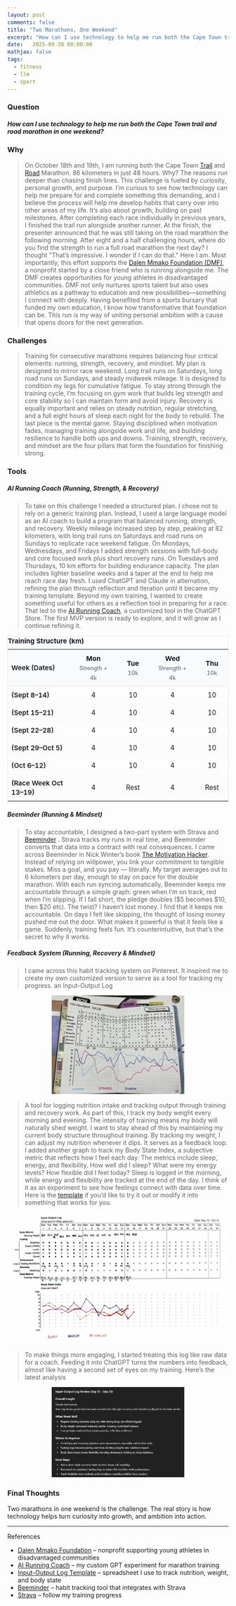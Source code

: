 ```yaml
---
layout: post
comments: false
title: "Two Marathons, One Weekend"
excerpt: "How can I use technology to help me run both the Cape Town trail and road marathon in one weekend?" 
date:   2025-09-30 00:00:00
mathjax: false
tags: 
  - fitness
  - llm
  - sport
---
```


### Question
##### How can I use technology to help me run both the Cape Town trail and road marathon in one weekend?

### Why 
> On October 18th and 19th, I am running both the Cape Town [Trail](https://capetowntrailmarathon.com/) and [Road](https://capetownmarathon.com/marathon/) Marathon. 86 kilometers in just 48 hours. Why? The reasons run deeper than chasing finish lines. This challenge is fueled by curiosity, personal growth, and purpose. I’m curious to see how technology can help me prepare for and complete something this demanding, and I believe the process will help me develop habits that carry over into other areas of my life. It’s also about growth, building on past milestones. After completing each race individually in previous years, I finished the trail run alongside another runner. At the finish, the presenter announced that he was still taking on the road marathon the following morning. After eight and a half challenging hours, where do you find the strength to run a full road marathon the next day? I thought "That’s impressive. I wonder if I can do that." Here I am. Most importantly, this effort supports the [Dalen Mmako Foundation (DMF)](https://mmakofoundation.co.za/), a nonprofit started by a close friend who is running alongside me. The DMF creates opportunities for young athletes in disadvantaged communities. DMF not only nurtures sports talent but also uses athletics as a pathway to education and new possibilities—something I connect with deeply. Having benefited from a sports bursary that funded my own education, I know how transformative that foundation can be. This run is my way of uniting personal ambition with a cause that opens doors for the next generation.

### Challenges
> Training for consecutive marathons requires balancing four critical elements: running, strength, recovery, and mindset. My plan is designed to mirror race weekend. Long trail runs on Saturdays, long road runs on Sundays, and steady midweek mileage. It is designed to condition my legs for cumulative fatigue. To stay strong through the training cycle, I’m focusing on gym work that builds leg strength and core stability so I can maintain form and avoid injury. Recovery is equally important and relies on steady nutrition, regular stretching, and a full eight hours of sleep each night for the body to rebuild. The last piece is the mental game. Staying disciplined when motivation fades, managing training alongside work and life, and building resilience to handle both ups and downs. Training, strength, recovery, and mindset are the four pillars that form the foundation for finishing strong.

### Tools

##### AI Running Coach (Running, Strength, & Recovery)
> To take on this challenge I needed a structured plan. I chose not to rely on a generic training plan. Instead, I used a large language model as an AI coach to build a program that balanced running, strength, and recovery. Weekly mileage increased step by step, peaking at 82 kilometers, with long trail runs on Saturdays and road runs on Sundays to replicate race weekend fatigue. On Mondays, Wednesdays, and Fridays I added strength sessions with full-body and core focused work plus short recovery runs. On Tuesdays and Thursdays, 10 km efforts for building endurance capacity. The plan includes lighter baseline weeks and a taper at the end to help me reach race day fresh. I used ChatGPT and Claude in alternation, refining the plan through reflection and iteration until it became my training template. Beyond my own training, I wanted to create something useful for others as a reflection tool in preparing for a race. That led to the [AI Running Coach](https://chatgpt.com/g/g-688a716578588191981e7834f6a464b8-ai-running-coach), a customized tool in the ChatGPT Store. The first MVP version is ready to explore, and it will grow as I continue refining it. 

<div class="table-scroll">
  <table class="training-table">
    <caption>Training Structure (km)</caption>
    <colgroup>
      <col style="min-width: 150px">
      <col span="7" style="min-width: 90px">
      <col style="min-width: 110px">
    </colgroup>
    <thead>
      <tr>
        <th>Week (Dates)</th>
        <th>Mon<br><small>Strength + 4k</small></th>
        <th>Tue<br><small>10k</small></th>
        <th>Wed<br><small>Strength + 4k</small></th>
        <th>Thu<br><small>10k</small></th>
        <th>Fri<br><small>Core + 4k</small></th>
        <th>Sat<br><small>Trail LR</small></th>
        <th>Sun<br><small>Road LR</small></th>
        <th>Weekly Total</th>
      </tr>
    </thead>
    <tbody>
      <tr>
        <td>(Sept 8–14)</td><td>4</td><td>10</td><td>4</td><td>10</td><td>4</td><td>12</td><td>14</td><td>58</td>
      </tr>
      <tr>
        <td>(Sept 15–21)</td><td>4</td><td>10</td><td>4</td><td>10</td><td>4</td><td>16</td><td>18</td><td>66</td>
      </tr>
      <tr>
        <td>(Sept 22–28)</td><td>4</td><td>10</td><td>4</td><td>10</td><td>4</td><td>20</td><td>22</td><td>74</td>
      </tr>
      <tr>
        <td>(Sept 29–Oct 5)</td><td>4</td><td>10</td><td>4</td><td>10</td><td>4</td><td>24</td><td>26</td><td>82</td>
      </tr>
      <tr>
        <td>(Oct 6–12)</td><td>4</td><td>10</td><td>4</td><td>10</td><td>4</td><td>14</td><td>16</td><td>62</td>
      </tr>
      <tr>
        <td>(Race Week Oct 13–19)</td><td>4</td><td>Rest</td><td>4</td><td>Rest</td><td>4</td><td>Trail 42</td><td>Road 42</td><td>—</td>
      </tr>
    </tbody>
  </table>
</div>

<style>
/* minimal, readable table styles (scoped to this post) */
.table-scroll { margin: 0.75rem 0 1.25rem; }
.training-table {
  width: 100%;
  border-collapse: collapse;
  table-layout: fixed;                   /* distribute columns evenly */
  font-size: 0.95rem;
  line-height: 1.4;
  border: 1px solid #e5e7eb;             /* light gray */
}
.training-table caption {
  caption-side: top;
  text-align: left;
  font-weight: 700;
  margin-bottom: .5rem;
  color: #111827;                        /* near-black */
}
.training-table thead th {
  background: #f9fafb;                   /* very light gray */
  color: #111827;
  text-align: center;
  font-weight: 700;
  padding: .6rem .5rem;
  border-bottom: 1px solid #e5e7eb;
  word-wrap: break-word;                 /* allow wrapping */
}
.training-table tbody td, .training-table tbody th {
  padding: .55rem .5rem;
  text-align: center;
  border-top: 1px solid #f1f5f9;         /* row separators */
  word-wrap: break-word;
}
.training-table tbody tr:nth-child(even) td {
  background: #fcfcfd;                   /* subtle zebra */
}
.training-table tbody td:first-child,
.training-table thead th:first-child {
  text-align: left;
  font-weight: 600;
  width: 18%;                            /* slightly wider for dates */
}
.training-table small { font-weight: 500; color: #6b7280; } /* muted labels */

/* compact on small screens */
@media (max-width: 560px) {
  .training-table { font-size: 0.88rem; }
  .training-table thead th { padding: .5rem .4rem; }
  .training-table tbody td { padding: .45rem .4rem; }
}
</style>

##### Beeminder (Running & Mindset)
> To stay accountable, I designed a two-part system with Strava and [Beeminder](https://help.beeminder.com/article/70-what-is-beeminder)
. Strava tracks my runs in real time, and Beeminder converts that data into a contract with real consequences. 
I came across Beeminder in Nick Winter’s book [The Motivation Hacker](https://www.nickwinter.net/the-motivation-hacker). Instead of relying on willpower, you link your commitment to tangible stakes. Miss a goal, and you pay — literally. My target averages out to 6 kilometers per day, enough to stay on pace for the double marathon. With each run syncing automatically, Beeminder keeps me accountable through a simple graph: green when I’m on track, red when I’m slipping. If I fall short, the pledge doubles ($5 becomes $10, then $20 etc). The twist? I haven’t lost money. I find that it keeps me accountable. On days I felt like skipping, the thought of losing money pushed me out the door. What makes it powerful is that it feels like a game. Suddenly, training feels fun. It’s counterintuitive, but that’s the secret to why it works.


<!-- beeminder header + graph (via cloudflare worker; no token exposed) -->
<div id="bm"
     data-user="roger_a11"
     data-goal="doublemarathonprep"
     data-title="doublemarathonprep"></div>

<style>
  .bm-row{display:flex;align-items:center;gap:.5rem;flex-wrap:wrap;margin:.5rem 0}
  .bm-link{font-weight:700;text-decoration:underline}
  .bm-chip{padding:.28rem .56rem;border-radius:.4rem;font-weight:700;line-height:1}
  .bm-buf{background:#333;color:#ffc107}
  .bm-ctd{background:#16a34a;color:#fff}
  .bm-plg{background:#444;color:#ffc107}
  .bm-img{max-width:100%;height:auto;border:0}
</style>

<script>
(async () => {
  const el = document.getElementById('bm');
  const user = el?.dataset.user, goal = el?.dataset.goal;
  const title = el?.dataset.title;

  const worker_base = 'https://beeminder-proxy.roger-arendse713.workers.dev';
  const api  = `${worker_base}/bm/${user}/${goal}`;
  const page = `https://www.beeminder.com/${user}/${goal}`;

  let g = null;
  try { const r = await fetch(api); if (r.ok) g = await r.json(); } catch(_) {}
  // Helpful for debugging the fields coming back from your worker:
  console?.log?.('beeminder payload', g);

  const fmt = ms => ms<=0 ? 'due now'
    : `${Math.floor(ms/86400000)}d ${Math.floor(ms%86400000/3600000)}h ${Math.floor(ms%3600000/60000)}m`;

  const row = document.createElement('div'); row.className='bm-row';
  const link = document.createElement('a'); link.className='bm-link';
  link.href = page; link.target = '_blank'; link.rel = 'noopener';
  link.textContent = title || `${user}/${goal}`;

  const buf=document.createElement('span'); buf.className='bm-chip bm-buf';
  const ctd=document.createElement('span'); ctd.className='bm-chip bm-ctd';
  const plg=document.createElement('span'); plg.className='bm-chip bm-plg';

  // countdown → losedate
  const losedate = g?.losedate ? g.losedate * 1000 : null;
  const tick = () => {
    if (!losedate) { ctd.textContent = '—'; return; }
    const ms = Math.max(0, losedate - Date.now());
    ctd.textContent = fmt(ms);
  };
  tick(); if (losedate) setInterval(tick, 60000);

  // buffer → prefer delta/rate (km / (km/day) = days). Fallback to g.safebuf only if needed.
  const rate  = (typeof g?.rate  === 'number') ? Math.abs(g.rate)  : null;
  const delta = (typeof g?.delta === 'number') ? g.delta : null;

  let bufDays = null;
  if (rate && rate > 0 && typeof delta === 'number') {
    bufDays = delta / rate;                         // correct definition
  } else if (typeof g?.safebuf === 'number') {
    bufDays = g.safebuf;                            // fallback if proxy supplies it correctly
  }

  buf.textContent = (typeof bufDays === 'number' && isFinite(bufDays))
    ? `+${bufDays.toFixed(4)}`
    : '+—';

  // pledge
  plg.textContent = (g && g.pledge != null) ? `$${g.pledge}` : '$—';

  row.append(link, document.createTextNode(':'), buf,
             document.createTextNode(' due in '), ctd,
             document.createTextNode(' or pay '), plg);

  const img = document.createElement('img');
  img.className='bm-img'; img.src=`${page}.png`; img.alt='beeminder goal graph';

  el.replaceChildren(row, img);
})();
</script>


##### Feedback System (Running, Recovery & Mindset)

> I came across this habit tracking system on Pinterest. It inspired me to create my own customized version to serve as a tool for tracking my progress. an Input-Output Log

<p align="center">
  <img src="/assets/tracker.png" alt="tracker" loading="lazy" decoding="async" style="width:60%; height:auto;">
</p>

> A tool for logging nutrition intake and tracking output through training and recovery work. As part of this, I track my body weight every morning and evening. The intensity of training means my body will naturally shed weight. I want to stay ahead of this by maintaining my current body structure throughout training. By tracking my weight, I can adjust my nutrition whenever it dips. It serves as a feedback loop. I added another graph to track my Body State Index, a subjective metric that reflects how I feel each day. The metrics include sleep, energy, and flexibility. How well did I sleep? What were my energy levels? How flexible did I feel today? Sleep is logged in the morning, while energy and flexibility are tracked at the end of the day. I think of it as an experiment to see how feelings connect with data over time. Here is the [template](https://docs.google.com/spreadsheets/d/1muXk-82C541gbJ1P-6h9snPo2eWTSVh8RIfgqkYkqw8/edit?usp=sharing) if you’d like to try it out or modify it into something that works for you.

<p align="center">
  <img src="/assets/IO_Log_Sept30_2025.jpg" alt="IO_Log" loading="lazy" decoding="async">
</p>

> To make things more engaging, I started treating this log like raw data for a coach. Feeding it into ChatGPT turns the numbers into feedback, almost like having a second set of eyes on my training. Here’s the latest analysis

<p align="center">
  <img src="/assets/GPT_Response.png" alt="GPT" loading="lazy" decoding="async" style="width:60%; height:auto;">
</p>

### Final Thoughts
Two marathons in one weekend is the challenge. The real story is how technology helps turn curiosity into growth, and ambition into action.

----
References
- [Dalen Mmako Foundation](https://mmakofoundation.co.za/) – nonprofit supporting young athletes in disadvantaged communities
- [AI Running Coach](https://chatgpt.com/g/g-688a716578588191981e7834f6a464b8-ai-running-coach) – my custom GPT experiment for marathon training
- [Input-Output Log Template](https://docs.google.com/spreadsheets/d/1muXk-82C541gbJ1P-6h9snPo2eWTSVh8RIfgqkYkqw8/edit?usp=sharing) – spreadsheet I use to track nutrition, weight, and body state  
- [Beeminder](https://help.beeminder.com/article/70-what-is-beeminder) – habit tracking tool that integrates with Strava
- [Strava](https://www.strava.com/athletes/91022371) – follow my training progress

